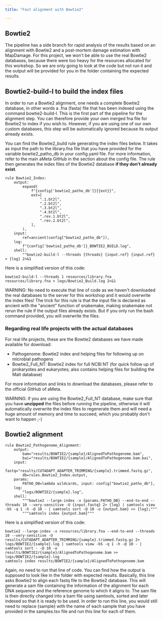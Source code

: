 ```yaml
---
title: "Fast alignment with Bowtie2"

---
```


## Bowtie2

The pipeline has a side branch for rapid analysis of the results based on an alignment with Bowtie2 and a post-mortem damage estimation with MapDamage. 
For this project, we won't be able to use the real Bowtie2 databases, because there were too heavy for the resources allocated for this workshop. So we are only going to look at the code but not run it and the output will be provided for you in the folder containing the expected results. 

## Bowtie2-build-l to build the index files

In order to run a Bowtie2 alignment, one needs a complete Bowtie2 database, in other words a .fna (fasta) file that has been indexed using the command bowtie2-build-l. This is the first part of the pipeline for the alignment step. You can therefore provide your own merged fna file for Bowtie2 to index if you wish to. However, if you are using one of our own custom databases, this step will be automatically ignored because its output already exists.

You can find the Bowtie2_build rule generating the index files below. It takes as input the path to the library.fna file that you have provided for the variable bowtie2_patho_db in your config.yaml file. For more information, refer to the main aMeta GitHub in the section about the config file. The rule then generates the index files of the Bowtie2 database **if they don't already exist**.

```
rule Bowtie2_Index:
    output:
        expand(
            f"{config['bowtie2_patho_db']}{{ext}}",
            ext=[
                ".1.bt2l",
                ".2.bt2l",
                ".3.bt2l",
                ".4.bt2l",
                ".rev.1.bt2l",
                ".rev.2.bt2l",
            ],
        ),
    input:
        ref=ancient(config["bowtie2_patho_db"]),
    log:
        f"{config['bowtie2_patho_db']}_BOWTIE2_BUILD.log",
    shell:
        ""bowtie2-build-l --threads {threads} {input.ref} {input.ref} > {log} 2>&1
```

Here is a simplified version of this code:

```
bowtie2-build-l --threads 1 resources/library.fna resources/library.fna > logs/Bowtie2_Build.log 2>&1
```

WARNING: No need to execute that line of code as we haven't downloaded the real databases to the server for this workshop and it would overwrite the index files! The trick for this rule is that the input file is declared as ancient with the "ancient" function of snakemake, making snakemake not rerun the rule if the output files already exists. But if you only run the bash command provided, you will overwrite the files.

### Regarding real life projects with the actual databases

For real life projects, these are the Bowtie2 databases we have made available for download:

+ Pathogenome: Bowtie2 index and helping files for following up on microbial pathogens
+ Bowtie2_Full_NT: Bowtie2 index for full NCBI NT (for quick follow up of prokaryotes and eukaryotes; also contains helping files for building the Malt database)

For more information and links to download the databases, please refer to the official GitHub of aMeta.

WARNING: if you are using the Bowtie2_Full_NT database, make sure that you have **unzipped** the files before running the pipeline, otherwise it will automatically overwrite the index files to regenerate them and will need a huge amount of memory and time to succeed, which you probably don't want to happen ;-)

## Bowtie2 alignment

```
rule Bowtie2_Pathogenome_Alignment:
    output:
        bam="results/BOWTIE2/{sample}/AlignedToPathogenome.bam",
        bai="results/BOWTIE2/{sample}/AlignedToPathogenome.bam.bai",
    input:
        fastq="results/CUTADAPT_ADAPTER_TRIMMING/{sample}.trimmed.fastq.gz",
        db=rules.Bowtie2_Index.output,
    params:
        PATHO_DB=lambda wildcards, input: config["bowtie2_patho_db"],
    log:
        "logs/BOWTIE2/{sample}.log",
    shell:
        """bowtie2 --large-index -x {params.PATHO_DB} --end-to-end --threads 10 --very-sensitive -U {input.fastq} 2> {log} | samtools view -bS -q 1 -h -@ 10 - | samtools sort -@ 10 -o {output.bam} >> {log};"""
        """samtools index {output.bam}"""
```

Here is a simplified version of this code:

```
bowtie2 --large-index -x resources/library.fna --end-to-end --threads 10 --very-sensitive -U results/CUTADAPT_ADAPTER_TRIMMING/{sample}.trimmed.fastq.gz 2> logs/BOWTIE2/{sample}.log | samtools view -bS -q 1 -h -@ 10 - | samtools sort - -@ 10 -o results/BOWTIE2/{sample}/AlignedToPathogenome.bam >> logs/BOWTIE2/{sample}.log
samtools index results/BOWTIE2/{sample}/AlignedToPathogenome.bam
```

Again, no need to run that line of code. You can find how the output is supposed to look like in the folder with expected results.
Basically, this line asks Bowtie2 to align each fastq file to the Bowtie2 database. This will generate a sam file containing the information of the alignment for each DNA sequence and the reference genome to which it aligns to. The sam file is then directly changed into a bam file using samtools, sorted and later indexed so that it is ready to be used. In order to run this line, you would still need to replace {sample} with the name of each sample that you have provided in the samples.tsv file and run this line for each of them.
